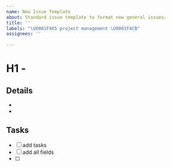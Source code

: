 ```yaml
---
name: New Issue Template
about: Standard issue template to format new general issues.
title: ''
labels: "\U0001F465 project management \U0001F4CB"
assignees: ''

---
```


# H1 -  
## Details
-  
- 

## Tasks
-[ ] add tasks
-[ ] add all fields 
-[ ]
